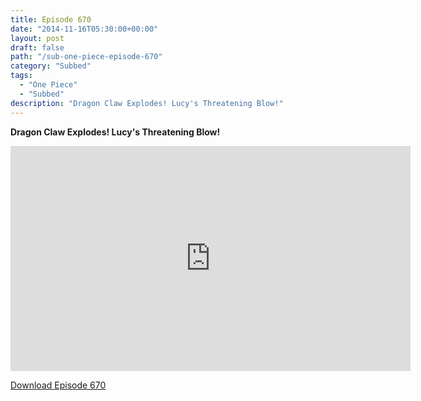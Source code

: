 ```yaml
---
title: Episode 670
date: "2014-11-16T05:30:00+00:00"
layout: post
draft: false
path: "/sub-one-piece-episode-670"
category: "Subbed"
tags:
  - "One Piece"
  - "Subbed"
description: "Dragon Claw Explodes! Lucy's Threatening Blow!"
---
```


**Dragon Claw Explodes! Lucy's Threatening Blow!**

<iframe width="640" height="360" src="https://www.rapidvideo.com/e/G6FRPG9VIR" frameborder="0" marginwidth=0 marginheight=0 scrolling=no allowfullscreen></iframe>

<a href="http://ouo.io/qs/eCodkFEQ?s=https://rapidvid.to/d/https://www.rapidvideo.com/e/G6FRPG9VIR">Download Episode 670</a>

